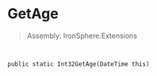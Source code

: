 ﻿

# GetAge

> Assembly: IronSphere.Extensions



```


public static Int32GetAge(DateTime this)
```